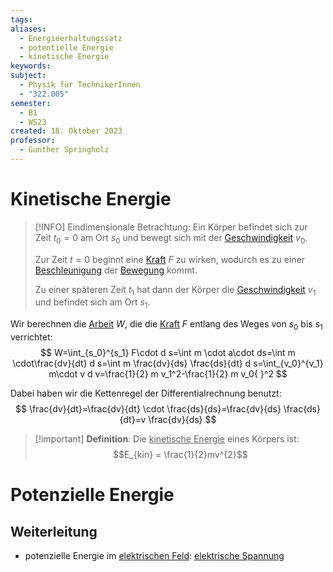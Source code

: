 ```yaml
---
tags: 
aliases:
  - Energieerhaltungssatz
  - potentielle Energie
  - kinetische Energie
keywords: 
subject:
  - Physik für TechnikerInnen
  - "322.005"
semester:
  - B1
  - WS23
created: 18. Oktober 2023
professor:
  - Gunther Springholz
---
```

 

# Kinetische Energie

> [!INFO] Eindimensionale Betrachtung:
> Ein Körper befindet sich zur Zeit $t_{0}=0$ am Ort $s_{0}$ und bewegt sich mit der [Geschwindigkeit](Kinematik.md) $v_{0}$.
> 
> Zur Zeit $t=0$ beginnt eine [Kraft]({MOC}%20Kräfte.md) $F$ zu wirken, wodurch es zu einer [Beschleunigung](Kinematik.md) der [Bewegung](Kinematik.md) kommt.
> 
> Zu einer späteren Zeit $t_{1}$ hat dann der Körper die [Geschwindigkeit](Kinematik.md) $v_{1}$ und befindet sich am Ort $s_{1}$.


Wir berechnen die [Arbeit](Mechanische%20Arbeit.md) $W$, die die [Kraft]({MOC}%20Kräfte.md) $F$ entlang des Weges von $s_0$ bis $s_1$ verrichtet:
$$
W=\int_{s_0}^{s_1} F\cdot d s=\int m \cdot a\cdot ds=\int m \cdot\frac{dv}{dt} d s=\int m \frac{dv}{ds} \frac{ds}{dt} d s=\int_{v_0}^{v_1} m\cdot v d v=\frac{1}{2} m v_1^2-\frac{1}{2} m v_0{ }^2
$$

Dabei haben wir die Kettenregel der Differentialrechnung benutzt:
$$
\frac{dv}{dt}=\frac{dv}{dt} \cdot \frac{ds}{ds}=\frac{dv}{ds} \frac{ds}{dt}=v \frac{dv}{ds}
$$

> [!important] **Definition**: Die <u>kinetische Energie</u>
> eines Körpers ist:
> $$E_{kin} = \frac{1}{2}mv^{2}$$

# Potenzielle Energie

## Weiterleitung

- potenzielle Energie im [elektrischen Feld](../Elektrotechnik/elektrisches%20Feld.md): [elektrische Spannung](../Elektrotechnik/elektrische%20Spannung.md)
